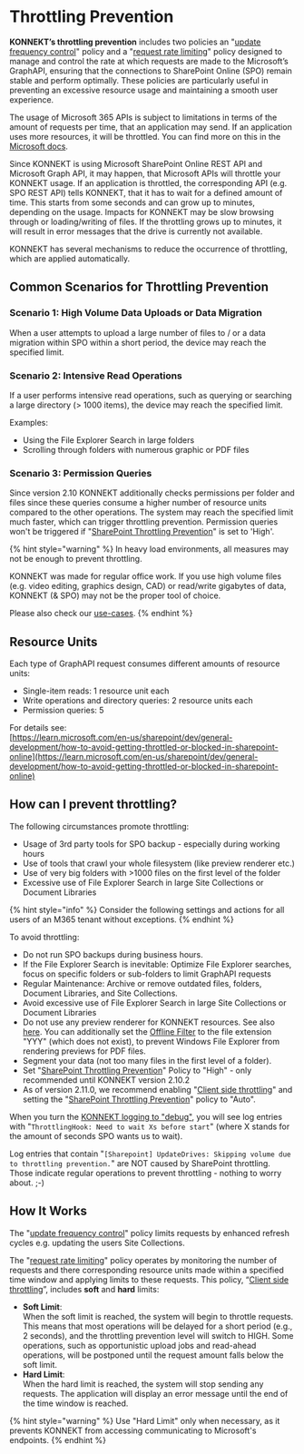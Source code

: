 # Throttling Prevention

**KONNEKT’s throttling prevention** includes two policies an "[update frequency control](sharepoint-throttling-prevention.md)" policy and a "[request rate limiting](throttling-prevention-client-side.md)" policy designed to manage and control the rate at which requests are made to the Microsoft’s GraphAPI, ensuring that the connections to SharePoint Online (SPO) remain stable and perform optimally. These policies are particularly useful in preventing an excessive resource usage and maintaining a smooth user experience.

The usage of Microsoft 365 APIs is subject to limitations in terms of the amount of requests per time, that an application may send. If an application uses more resources, it will be throttled. You can find more on this in the [Microsoft docs](https://learn.microsoft.com/en-us/sharepoint/dev/general-development/how-to-avoid-getting-throttled-or-blocked-in-sharepoint-online).

Since KONNEKT is using Microsoft SharePoint Online REST API and Microsoft Graph API, it may happen, that Microsoft APIs will throttle your KONNEKT usage. If an application is throttled, the corresponding API (e.g. SPO REST API) tells KONNEKT, that it has to wait for a defined amount of time. This starts from some seconds and can grow up to minutes, depending on the usage. Impacts for KONNEKT may be slow browsing through or loading/writing of files. If the throttling grows up to minutes, it will result in error messages that the drive is currently not available.

KONNEKT has several mechanisms to reduce the occurrence of throttling, which are applied automatically.&#x20;

## Common Scenarios for Throttling Prevention

### **Scenario 1: High Volume Data Uploads or Data Migration**

When a user attempts to upload a large number of files to / or a data migration within SPO within a short period, the device may reach the specified limit.

### **Scenario 2: Intensive Read Operations**

If a user performs intensive read operations, such as querying or searching a large directory (> 1000 items), the device may reach the specified limit.

&#x20;Examples:

* Using the File Explorer Search in large folders
* Scrolling through folders with numerous graphic or PDF files&#x20;

### **Scenario 3: Permission Queries**&#x20;

Since version 2.10 KONNEKT additionally checks permissions per folder and files since these queries consume a higher number of resource units compared to the other operations. The system may reach the specified limit much faster, which can trigger throttling prevention. Permission queries won't be triggered if "[SharePoint Throttling Prevention](sharepoint-throttling-prevention.md)" is set to 'High'.



{% hint style="warning" %}
In heavy load environments, all measures may not be enough to prevent throttling.

KONNEKT was made for regular office work. If you use high volume files (e.g. video editing, graphics design, CAD) or read/write gigabytes of data, KONNEKT (& SPO) may not be the proper tool of choice.

Please also check our [use-cases](../../../#use-cases).
{% endhint %}

## **Resource Units**

Each type of GraphAPI request consumes different amounts of resource units:

* Single-item reads: 1 resource unit each
* Write operations and directory queries: 2 resource units each
* Permission queries: 5

For details see:\
[https://learn.microsoft.com/en-us/sharepoint/dev/general-development/how-to-avoid-getting-throttled-or-blocked-in-sharepoint-online](https://learn.microsoft.com/en-us/sharepoint/dev/general-development/how-to-avoid-getting-throttled-or-blocked-in-sharepoint-online)

## How can I prevent throttling?

The following circumstances promote throttling:

* Usage of 3rd party tools for SPO backup - especially during working hours
* Use of tools that crawl your whole filesystem (like preview renderer etc.)
* Use of very big folders with >1000 files on the first level of the folder
* Excessive use of File Explorer Search in large Site Collections or Document Libraries

{% hint style="info" %}
Consider the following settings and actions for all users of an M365 tenant without exceptions.
{% endhint %}

To avoid throttling:

* Do not run SPO backups during business hours.
* If the File Explorer Search is inevitable: Optimize File Explorer searches, focus on specific folders or sub-folders to limit GraphAPI requests
* Regular Maintenance: Archive or remove outdated files, folders, Document Libraries, and Site Collections.
* Avoid excessive use of File Explorer Search in large Site Collections or Document Libraries
* Do not use any preview renderer for KONNEKT resources. See also [here](../offline-attribute.md). You can additionally set the [Offline Filter](../offline-attribute.md#exclude-dedicated-file-types-from-offline-attribute-filter) to the file extension "YYY" (which does not exist), to prevent Windows File Explorer from rendering previews for PDF files.
* Segment your data (not too many files in the first level of a folder).
* Set "[SharePoint Throttling Prevention](sharepoint-throttling-prevention.md)" Policy to "High" - only recommended until KONNEKT version 2.10.2
* As of version 2.11.0, we recommend enabling "[Client side throttling](throttling-prevention-client-side.md)" and setting the "[SharePoint Throttling Prevention](sharepoint-throttling-prevention.md)" policy to "Auto".

When you turn the [KONNEKT logging to "debug"](../logging.md#log-level), you will see log entries with "`ThrottlingHook: Need to wait Xs before start`" (where X stands for the amount of seconds SPO wants us to wait).

Log entries that contain "`[Sharepoint] UpdateDrives: Skipping volume due to throttling prevention.`" are NOT caused by SharePoint throttling. Those indicate regular operations to prevent throttling - nothing to worry about. ;-)

## **How It Works**

The "[update frequency control](sharepoint-throttling-prevention.md)" policy limits requests by enhanced refresh cycles e.g. updating the users Site Collections.

The "[request rate limiting](throttling-prevention-client-side.md)" policy operates by monitoring the number of requests and there corresponding resource units made within a specified time window and applying limits to these requests. This policy, “[Client side throttling](throttling-prevention-client-side.md)”, includes **soft** and **hard** limits:

* **Soft Limit**:\
  When the soft limit is reached, the system will begin to throttle requests. This means that most operations will be delayed for a short period (e.g., 2 seconds), and the throttling prevention level will switch to HIGH. Some operations, such as opportunistic upload jobs and read-ahead operations, will be postponed until the request amount falls below the soft limit.
* **Hard Limit**:\
  When the hard limit is reached, the system will stop sending any requests. The application will display an error message until the end of the time window is reached.

{% hint style="warning" %}
Use "Hard Limit" only when necessary, as it prevents KONNEKT from accessing communicating to Microsoft's endpoints.
{% endhint %}
